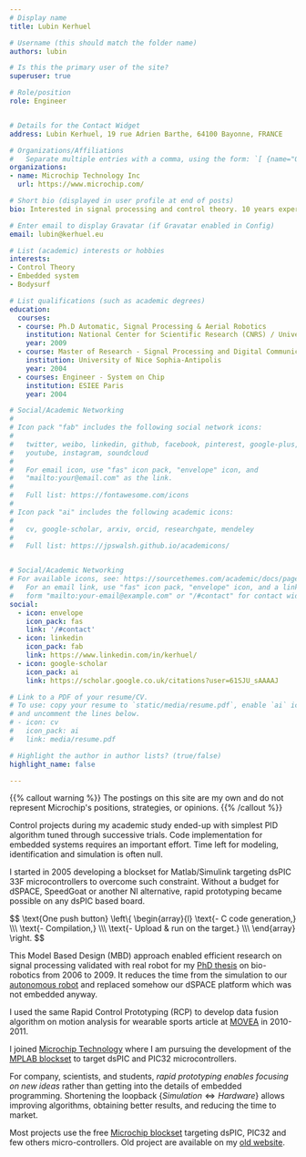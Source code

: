 ```yaml
---
# Display name
title: Lubin Kerhuel

# Username (this should match the folder name)
authors: lubin

# Is this the primary user of the site?
superuser: true

# Role/position
role: Engineer


# Details for the Contact Widget
address: Lubin Kerhuel, 19 rue Adrien Barthe, 64100 Bayonne, FRANCE

# Organizations/Affiliations
#   Separate multiple entries with a comma, using the form: `[ {name="Org1", url=""}, {name="Org2", url=""} ]`.
organizations:
- name: Microchip Technology Inc
  url: https://www.microchip.com/

# Short bio (displayed in user profile at end of posts)
bio: Interested in signal processing and control theory. 10 years experience with rapid control prototyping.

# Enter email to display Gravatar (if Gravatar enabled in Config)
email: lubin@kerhuel.eu

# List (academic) interests or hobbies
interests:
- Control Theory
- Embedded system
- Bodysurf

# List qualifications (such as academic degrees)
education:
  courses:
  - course: Ph.D Automatic, Signal Processing & Aerial Robotics
    institution: National Center for Scientific Research (CNRS) / University Montpellier II
    year: 2009
  - course: Master of Research - Signal Processing and Digital Communication
    institution: University of Nice Sophia-Antipolis
    year: 2004
  - courses: Engineer - System on Chip
    institution: ESIEE Paris
    year: 2004

# Social/Academic Networking
#
# Icon pack "fab" includes the following social network icons:
#
#   twitter, weibo, linkedin, github, facebook, pinterest, google-plus,
#   youtube, instagram, soundcloud
#
#   For email icon, use "fas" icon pack, "envelope" icon, and
#   "mailto:your@email.com" as the link.
#
#   Full list: https://fontawesome.com/icons
#
# Icon pack "ai" includes the following academic icons:
#
#   cv, google-scholar, arxiv, orcid, researchgate, mendeley
#
#   Full list: https://jpswalsh.github.io/academicons/


# Social/Academic Networking
# For available icons, see: https://sourcethemes.com/academic/docs/page-builder/#icons
#   For an email link, use "fas" icon pack, "envelope" icon, and a link in the
#   form "mailto:your-email@example.com" or "/#contact" for contact widget.
social:
  - icon: envelope
    icon_pack: fas
    link: '/#contact'
  - icon: linkedin
    icon_pack: fab
    link: https://www.linkedin.com/in/kerhuel/
  - icon: google-scholar
    icon_pack: ai
    link: https://scholar.google.co.uk/citations?user=61SJU_sAAAAJ

# Link to a PDF of your resume/CV.
# To use: copy your resume to `static/media/resume.pdf`, enable `ai` icons in `params.toml`, 
# and uncomment the lines below.
# - icon: cv
#   icon_pack: ai
#   link: media/resume.pdf

# Highlight the author in author lists? (true/false)
highlight_name: false

---
```


{{% callout warning %}}
The postings on this site are my own and do not represent Microchip's positions, strategies, or opinions.
{{% /callout %}}

Control projects during my academic study ended-up with simplest PID algorithm tuned through successive trials.
Code implementation for embedded systems requires an important effort. Time left for modeling, identification and simulation is often null.

I started in 2005 developing a blockset for Matlab/Simulink targeting dsPIC 33F microcontrollers to overcome such constraint.
Without a budget for dSPACE, SpeedGoat or another NI alternative, rapid prototyping became possible on any dsPIC based board.

$$
\text{One push button}
\left\\{ \begin{array}{l}
\text{- C code generation,} \\\\\\
\text{- Compilation,} \\\\\\
\text{- Upload \& run on the target.} \\\\\\
\end{array} \right.
$$ 

This Model Based Design (MBD) approach enabled efficient research on signal processing validated with real robot for my [PhD thesis](https://www.kerhuel.eu/publi/Kerhuel_2009_PhD.pdf) on bio-robotics from 2006 to 2009.
It reduces the time from the simulation to our [autonomous robot](https://www.researchgate.net/profile/Nicolas-Franceschini/publication/261957721/figure/fig11/AS:613971820285953@1523393697097/a-OSCAR-II-like-its-predecessor-OSCAR-I-is-a-tethered-aerial-robot-that-orients-its_W640.jpg) and replaced somehow our dSPACE platform which was not embedded anyway.

I used the same Rapid Control Prototyping (RCP) to develop data fusion algorithm on motion analysis for wearable sports article at [MOVEA](https://www.cea-tech.fr/cea-tech/english/Pages/success-stories/movea.aspx) in 2010-2011. 

I joined [Microchip Technology](https://www.microchip.com/) where I am pursuing the development of the [MPLAB blockset](https://www.mathworks.com/matlabcentral/fileexchange/71892-mplab-device-blocks-for-simulink) to target dsPIC and PIC32 microcontrollers.

For company, scientists, and students, *rapid prototyping enables focusing on new ideas* rather than getting into the details of embedded programming.
Shortening the loopback $\lbrace Simulation \Leftrightarrow Hardware \rbrace$ allows improving algorithms, obtaining better results, and reducing the time to market.

Most projects use the free [Microchip blockset](https://www.mathworks.com/matlabcentral/fileexchange/71892-mplab-device-blocks-for-simulink) targeting dsPIC, PIC32 and few others micro-controllers. Old project are available on my [old website](https://www.kerhuel.eu/wiki/).